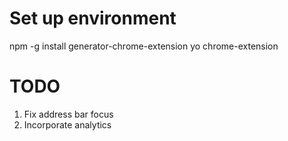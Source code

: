 # Set up environment
npm -g install generator-chrome-extension
yo chrome-extension

# TODO
1. Fix address bar focus
2. Incorporate analytics